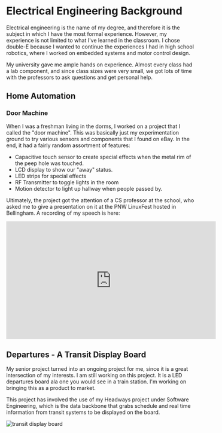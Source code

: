 # Electrical Engineering Background
Electrical engineering is the name of my degree, and therefore it is the subject in which I have the most formal experience. However, my experience is not limited to what I've learned in the classroom. I chose double-E because I wanted to continue the experiences I had in high school robotics, where I worked on embedded systems and motor control design. 

My university gave me ample hands on experience. Almost every class had a lab component, and since class sizes were very small, we got lots of time with the professors to ask questions and get personal help.

## Home Automation
### Door Machine
When I was a freshman living in the dorms, I worked on a project that I called the "door machine". This was basically just my experimentation ground to try various sensors and components that I found on eBay. In the end, it had a fairly random assortment of features:

- Capacitive touch sensor to create special effects when the metal rim of the peep hole was touched.
- LCD display to show our "away" status.
- LED strips for special effects
- RF Transmitter to toggle lights in the room
- Motion detector to light up hallway when people passed by.

Ultimately, the project got the attention of a CS professor at the school, who asked me to give a presentation on it at the PNW LinuxFest hosted in Bellingham. A recording of my speech is here:

<iframe width="560" height="315" src="https://www.youtube.com/embed/aW1FN6HrxB8" frameborder="0" allow="accelerometer; autoplay; encrypted-media; gyroscope; picture-in-picture" allowfullscreen></iframe>

## Departures - A Transit Display Board
My senior project turned into an ongoing project for me, since it is a great intersection of my interests. I am still working on this project. It is a LED departures board ala one you would see in a train station. I'm working on bringing this as a product to market.

This project has involved the use of my Headways project under Software Engineering, which is the data backbone that grabs schedule and real time information from transit systems to be displayed on the board. 

![transit display board](./departures.jpg)